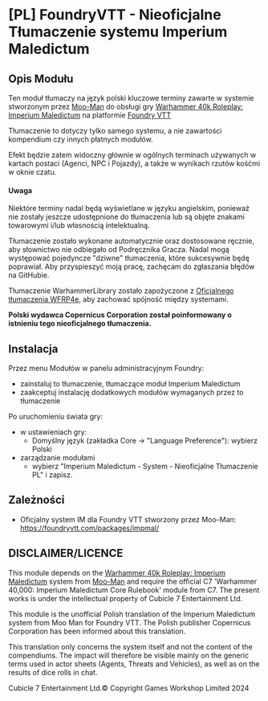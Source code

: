 # [PL] FoundryVTT - Nieoficjalne Tłumaczenie systemu Imperium Maledictum

## Opis Modułu
Ten moduł tłumaczy na język polski kluczowe terminy zawarte w systemie stworzonym przez [Moo-Man](https://github.com/moo-man) do obsługi gry [Warhammer 40k Roleplay: Imperium Maledictum](https://cubicle7games.com/our-games/warhammer-40k-roleplay-imperium-maledictum) na platformie [Foundry VTT](https://foundryvtt.com/)

Tłumaczenie to dotyczy tylko samego systemu, a nie zawartości kompendium czy innych płatnych modułów.

Efekt będzie zatem widoczny głównie w ogólnych terminach używanych w kartach postaci (Agenci, NPC i Pojazdy), a także w wynikach rzutów kośćmi w oknie czatu.

#### Uwaga
Niektóre terminy nadal będą wyświetlane w języku angielskim, ponieważ nie zostały jeszcze udostępnione do tłumaczenia lub są objęte znakami towarowymi i/lub własnością intelektualną.

Tłumaczenie zostało wykonane automatycznie oraz dostosowane ręcznie, aby słownictwo nie odbiegało od Podręcznika Gracza. Nadal mogą występować pojedyncze "dziwne" tłumaczenia, które sukcesywnie będę poprawiał. Aby przyspieszyć moją pracę, zachęcam do zgłaszania błędów na GitHubie.

Tłumaczenie WarhammerLibrary zostało zapożyczone z [Oficjalnego tłumaczenia WFRP4e](https://github.com/silentmark/wfrp4e-core-pl), aby zachować spójność między systemami.

**Polski wydawca Copernicus Corporation został poinformowany o istnieniu tego nieoficjalnego tłumaczenia.**

## Instalacja
Przez menu Modułów w panelu administracyjnym Foundry:
- zainstaluj to tłumaczenie, tłumaczące moduł Imperium Maledictum
- zaakceptuj instalację dodatkowych modułów wymaganych przez to tłumaczenie

Po uruchomieniu świata gry:
- w ustawieniach gry:
  - Domyślny język (zakładka Core -> "Language Preference"): wybierz Polski
- zarządzanie modułami
  - wybierz "Imperium Maledictum - System - Nieoficjalne Tłumaczenie PL" i zapisz.

## Zależności
- Oficjalny system IM dla Foundry VTT stworzony przez Moo-Man: https://foundryvtt.com/packages/impmal/

## DISCLAIMER/LICENCE
This module depends on the [Warhammer 40k Roleplay: Imperium Maledictum](https://foundryvtt.com/packages/impmal/) system from [Moo-Man](https://github.com/moo-man) and require the official C7 'Warhammer 40,000: Imperium Maledictum Core Rulebook' module from C7. The present works is under the intellectual property of Cubicle 7 Entertainment Ltd.

This module is the unofficial Polish translation of the Imperium Maledictum system from Moo Man for Foundry VTT. The Polish publisher Copernicus Corporation has been informed about this translation.

This translation only concerns the system itself and not the content of the compendiums.
The impact will therefore be visible mainly on the generic terms used in actor sheets (Agents, Threats and Vehicles), as well as on the results of dice rolls in chat.

Cubicle 7 Entertainment Ltd.© Copyright Games Workshop Limited 2024
